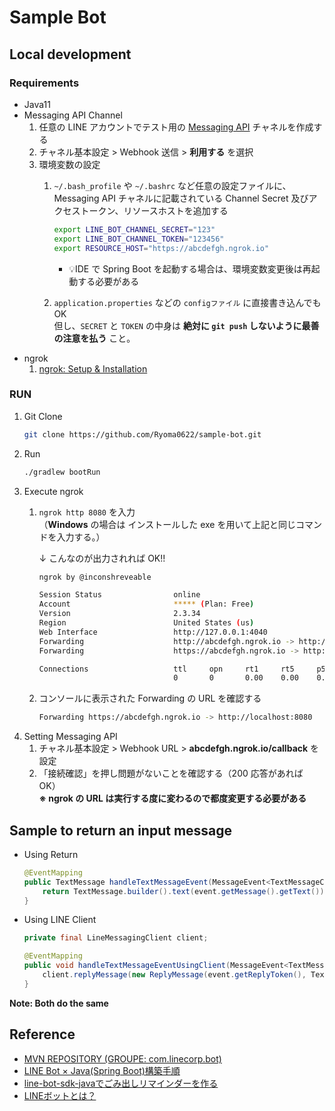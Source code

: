 # Sample Bot

## Local development

### Requirements

- Java11
- Messaging API Channel
  1. 任意の LINE アカウントでテスト用の [Messaging API](https://developers.line.biz/ja/services/messaging-api/) チャネルを作成する
  1. チャネル基本設定 > Webhook 送信 > **利用する** を選択
  1. 環境変数の設定
     1. `~/.bash_profile` や `~/.bashrc` など任意の設定ファイルに、Messaging API チャネルに記載されている Channel Secret 及びアクセストークン、リソースホストを追加する
        ```sh
        export LINE_BOT_CHANNEL_SECRET="123"
        export LINE_BOT_CHANNEL_TOKEN="123456"
        export RESOURCE_HOST="https://abcdefgh.ngrok.io"
        ```
        - 💡IDE で Spring Boot を起動する場合は、環境変数変更後は再起動する必要がある
        
     1. `application.properties` などの `configファイル` に直接書き込んでも OK  
        但し、`SECRET` と `TOKEN` の中身は **絶対に `git push` しないように最善の注意を払う** こと。
- ngrok
  1. [ngrok: Setup & Installation](https://dashboard.ngrok.com/get-started)

### RUN
1. Git Clone
    ```sh
    git clone https://github.com/Ryoma0622/sample-bot.git
    ```
1. Run
    ```sh
    ./gradlew bootRun
    ```
1. Execute ngrok
   1. `ngrok http 8080` を入力  
   （**Windows** の場合は インストールした exe を用いて上記と同じコマンドを入力する。）
     
      ↓ こんなのが出力されれば OK!!
      ```sh
      ngrok by @inconshreveable                                                                                                                                                                                                     (Ctrl+C to quit)

      Session Status                online
      Account                       ***** (Plan: Free)
      Version                       2.3.34
      Region                        United States (us)
      Web Interface                 http://127.0.0.1:4040
      Forwarding                    http://abcdefgh.ngrok.io -> http://localhost:8080
      Forwarding                    https://abcdefgh.ngrok.io -> http://localhost:8080

      Connections                   ttl     opn     rt1     rt5     p50     p90
                                    0       0       0.00    0.00    0.00    0.00


      ```
   1. コンソールに表示された Forwarding の URL を確認する
      ```sh
      Forwarding https://abcdefgh.ngrok.io -> http://localhost:8080
      ```
1. Setting Messaging API
   1. チャネル基本設定 > Webhook URL > **abcdefgh.ngrok.io/callback** を設定
   1. 「接続確認」を押し問題がないことを確認する（200 応答があれば OK）  
      **※ ngrok の URL は実行する度に変わるので都度変更する必要がある**

## Sample to return an input message
- Using Return
    ```java
    @EventMapping
    public TextMessage handleTextMessageEvent(MessageEvent<TextMessageContent> event) {
        return TextMessage.builder().text(event.getMessage().getText()).build();
    }
    ```
    
- Using LINE Client 
    ```java
    private final LineMessagingClient client;  
    
    @EventMapping
    public void handleTextMessageEventUsingClient(MessageEvent<TextMessageContent> event) {
        client.replyMessage(new ReplyMessage(event.getReplyToken(), TextMessage.builder().text(event.getMessage().getText()).build()));
    }
    ```

**Note: Both do the same**

## Reference
- [MVN REPOSITORY (GROUPE: com.linecorp.bot)](https://mvnrepository.com/artifact/com.linecorp.bot)
- [LINE Bot × Java(Spring Boot)構築手順](https://qiita.com/zakisanbaiman/items/e87c4834b28c6d964e54)
- [line-bot-sdk-javaでごみ出しリマインダーを作る](https://qiita.com/aytdm/items/7b8692662a0b161c555c)
- [LINEボットとは？](http://humming-bird.info/linebot/linebot/)

